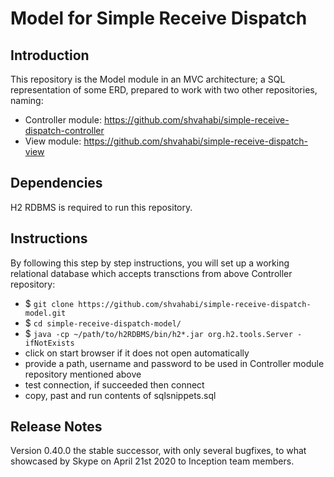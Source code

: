 # Model for Simple Receive Dispatch

## Introduction
This repository is the Model module in an MVC architecture; a SQL representation of some ERD, prepared to work with two other repositories, naming:
- Controller module: https://github.com/shvahabi/simple-receive-dispatch-controller
- View module: https://github.com/shvahabi/simple-receive-dispatch-view

## Dependencies
H2 RDBMS is required to run this repository.

## Instructions
By following this step by step instructions, you will set up a working relational database which accepts transctions from above Controller repository:

- $ `git clone https://github.com/shvahabi/simple-receive-dispatch-model.git`
- $ `cd simple-receive-dispatch-model/`
- $ `java -cp ~/path/to/h2RDBMS/bin/h2*.jar org.h2.tools.Server -ifNotExists`
- click on start browser if it does not open automatically
- provide a path, username and password to be used in Controller module repository mentioned above
- test connection, if succeeded then connect
- copy, past and run contents of sqlsnippets.sql

## Release Notes
Version 0.40.0 the stable successor, with only several bugfixes, to what showcased by Skype on April 21st 2020 to Inception team members.
